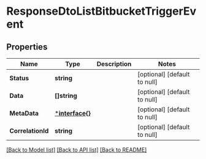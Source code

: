 # ResponseDtoListBitbucketTriggerEvent

## Properties
Name | Type | Description | Notes
------------ | ------------- | ------------- | -------------
**Status** | **string** |  | [optional] [default to null]
**Data** | **[]string** |  | [optional] [default to null]
**MetaData** | [***interface{}**](interface{}.md) |  | [optional] [default to null]
**CorrelationId** | **string** |  | [optional] [default to null]

[[Back to Model list]](../README.md#documentation-for-models) [[Back to API list]](../README.md#documentation-for-api-endpoints) [[Back to README]](../README.md)


